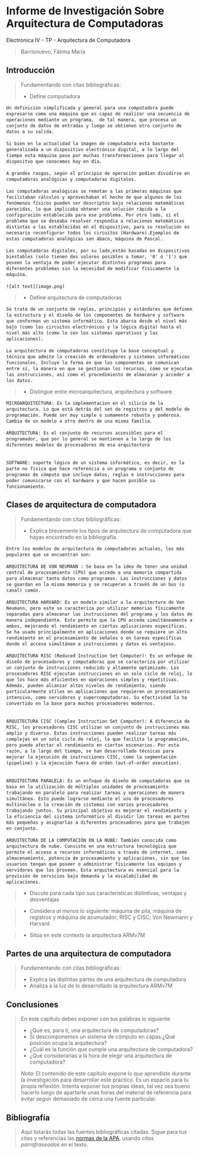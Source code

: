 # Informe de Investigación Sobre Arquitectura de Computadoras

Electronica IV - TP - Arquitectura de Computadora

> Barrionuevo, Fátima María

## Introducción

> Fundamentando con citas bibliográficas:
>
> - Define computadora

    Un definición simplificada y general para una computadora puede expresarse como una máquina que es capaz de realizar una secuencia de operaciones mediante un programa,  de tal manera, que procesa un conjunto de datos de entradas y luego se obtienen otro conjunto de datos a su salida.

    Si bien en la actualidad la imagen de computadora esta bastante generalizada a un dispositivo electrónico digital, a lo largo del tiempo esta máquina paso por muchas transformaciones para llegar al dispositvo que conocemos hoy en día.

    A grandes rasgos, según el principio de operación podían dividirse en computadoras analógicas y computadoras digitales.

    Las computadoras analógicas se remotan a las primeras máquinas que facilitaban cálculos y aprovechaban el hecho de que algunos de los fenómenos físicos pueden ser descriptos bajo relaciones matemáticas parecidas, lo que implicaba obtener una solución rápida a la configuración establecida para ese problema. Por otro lado, si el problema que se deseaba resolver respondia a relaciones matemáticas distintas a las establecidas en el dispositivo, para su resolución es necesario reconfigurar todos los circuitos (Hardware).Ejemplos de estas computadoras analógicas son ábaco, máquina de Pascal.

    Las computadoras digitales, por su lado,están basadas en dispositivos biestables (solo tienen dos valores posibles a tomar, '0' ó '1') que poseen la ventaja de poder ejecutar distintos programas para diferentes problemas sin la necesidad de modificar físicamente la máquina.

    ![alt text](image.png)

    


> - Define arquitectura de computadoras

    Se trata de un conjunto de reglas, principios y estándares que definen la estructura y el diseño de los componentes de hardware y software que conforman un sistema informático. Esta abarca desde el nivel más bajo (como los circuitos electrónicos y la lógica digita) hasta el nivel más alto (como lo son los sistemas operativos y las aplicaciones).

    La arquitectura de computadoras constituye la base conceptual y técnica que admite la creación de ordenadores y sistemas informáticos funcionales. Incluye la forma en que los componentes se comunican entre sí, la manera en que se gestionan los recursos, cómo se ejecutan las instrucciones, así como el procedimiento de almacenar y acceder a los datos.



> - Distingue entre microarquitectura, arquitectura y software.


    MICROARQUITECTURA: Es la implementacion en el silicio de la arquitectura. Lo que está detrás del set de registros y del modelo de programación. Puede ser muy simple o sumamente robusta y poderosa. Cambia de un modelo a otro dentro de una misma familia.

    ARQUITECTURA: Es el conjunto de recursos accesibles para el programador, que por lo general se mantienen a lo largo de los diferentes modelos de procesadores de esa arquitectura


    SOFTWARE: soporte lógico de un sistema informático, es decir, es la parte no física que hace referencia a un programa o conjunto de programas de cómputo que incluye datos, reglas e instrucciones para poder comunicarse con el hardware y que hacen posible su funcionamiento.




## Clases de arquitectura de computadora

> Fundamentando con citas bibliográficas:
>
> - Explica brevemente los tipos de arquitectura de computadora que hayas encontrado en la bibliografía.

    Entre los modelos de arquitectura de computadoras actuales, los más populares que se encuentran son:

    ARQUITECTURA DE VON NEUMANN : Se basa en la idea de tener una unidad central de procesamiento (CPU) que accede a una memoria compartida para almacenar tanto datos como programas. Las instrucciones y datos se guardan en la misma memoria y se recuperan a través de un bus (o canal) común.

    ARQUITECTURA HARVARD: Es un modelo similar a la arquitectura de Von Neumann, pero este se caracteriza por utilizar memorias físicamente separadas para almacenar las instrucciones del programa y los datos de manera independiente. Esto permite que la CPU acceda simultáneamente a ambos, mejorando el rendimiento en ciertas aplicaciones específicas. Se ha usado principalmente en aplicaciones donde se requiere un alto rendimiento en el procesamiento de señales o en tareas específicas donde el acceso simultáneo a instrucciones y datos es ventajoso.

    ARQUITECTURA RISC (Reduced Instruction Set Computer): Es un enfoque de diseño de procesadores y computadoras que se caracteriza por utilizar un conjunto de instrucciones reducido y altamente optimizado. Los procesadores RISC ejecutan instrucciones en un solo ciclo de reloj, lo que los hace más eficientes en operaciones simples y repetitivas. Además, pueden alcanzar altos niveles de rendimiento, siendo particularmente útiles en aplicaciones que requieren un procesamiento intensivo, como servidores y supercomputadoras. Su efectividad la ha convertido en la base para muchos procesadores modernos.


    ARQUITECTURA CISC (Complex Instruction Set Computer): A diferencia de RISC, los procesadores CISC utilizan un conjunto de instrucciones más amplio y diverso. Estas instrucciones pueden realizar tareas más complejas en un solo ciclo de reloj, lo que facilita la programación, pero puede afectar el rendimiento en ciertos escenarios. Por esta razón, a lo largo del tiempo, se han desarrollado técnicas para mejorar la ejecución de instrucciones CISC, como la segmentación (pipeline) y la ejecución fuera de orden (out-of-order execution).
    

    ARQUITECTURA PARALELA: Es un enfoque de diseño de computadoras que se basa en la utilización de múltiples unidades de procesamiento trabajando en paralelo para realizar tareas y operaciones de manera simultánea. Esto puede lograrse mediante el uso de procesadores multinúcleo o la creación de sistemas con varios procesadores trabajando juntos. Su principal objetivo es mejorar el rendimiento y la eficiencia del sistema informático al dividir las tareas en partes más pequeñas y asignarlas a diferentes procesadores para que trabajen en conjunto.

    ARQUITECTURA DE LA COMPUTACIÓN EN LA NUBE: También conocida como arquitectura de nube. Consiste en una estructura tecnológica que permite el acceso a recursos informáticos a través de internet, como almacenamiento, potencia de procesamiento y aplicaciones, sin que los usuarios tengan que poseer o administrar físicamente los equipos y servidores que los proveen. Esta arquitectura es esencial para la provisión de servicios bajo demanda y la escalabilidad de aplicaciones.



> - Discute para cada tipo sus características distintivas, ventajas y desventajas


> - Considera *al menos* lo siguiente: máquina de pila, máquina de registros y máquina de acumulador; RISC y CISC; Von Newmann y Harvard

> - Sitúa en este contexto la arquitectura ARMv7M

## Partes de una arquitectura de computadora

> Fundamentando con citas bibliográficas:
>
> - Explica las distintas partes de una arquitectura de computadora
> - Analiza a la luz de lo desarrollado la arquitectura ARMv7M

## Conclusiones

> En este capítulo debes exponer con tus palabras lo siguiente
>
> - ¿Qué es, para tí, una arquitectura de computadoras?
> - Si descomponemos un sistema de cómputo en capas ¿Qué posición ocupa la arquitectura?
> - ¿Cuál es la función que cumple una arquitectura de computadora?
> - ¿Qué considerarías a la hora de elegir una arquitectura de computadora?
>
> *Nota:* El contenido de este capítulo expone lo que aprendiste durante la investigación para desarrollar este práctico. Es un espacio para tu propia reflexión. Intenta exponer tus propias ideas, tal vez sea bueno hacerlo luego de apartarte unas horas del material de referencia para evitar seguir demasiado de cerca una fuente particular.

## Bibliografía

> Aquí listarás todas las fuentes bibliográficas citadas. Sigue para tus citas y referencias las [normas de la APA](https://normas-apa.org/citas/), usando *citas parrafraseadas* en el texto.
